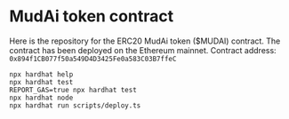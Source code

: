 # MudAi token contract

Here is the repository for the ERC20 MudAi token ($MUDAI) contract. The contract has been deployed on the Ethereum mainnet.
Contract address: `0x894f1CB077f50a549D4D3425Fe0a583C03B7ffeC`

```shell
npx hardhat help
npx hardhat test
REPORT_GAS=true npx hardhat test
npx hardhat node
npx hardhat run scripts/deploy.ts
```
